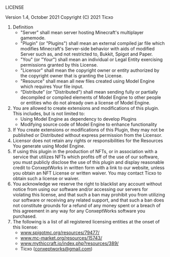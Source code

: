 LICENSE

Version 1.4, October 2021
Copyright (C) 2021 Ticxo

1. Definition
    * "Server" shall mean server hosting Minecraft's multiplayer gamemode.
    * "Plugin" (or "Plugins") shall mean an external compiled jar file which modifies Minecraft's Server-side behavior with aids of modified Server such as, and not restricted to, Bukkit, Spigot and Paper.
    * "You" (or "Your") shall mean an individual or Legal Entity exercising permissions granted by this License.
    * "Licensor" shall mean the copyright owner or entity authorized by the copyright owner that is granting the License.
    * "Resource" shall mean all new files created using Model Engine which requires Your file input.
    * “Distribute” (or "Distributed") shall mean sending fully or partially decompiled or compiled elements of Model Engine to other people or entities who do not already own a license of Model Engine.
2. You are allowed to create extensions and modifications of this plugin. This includes, but is not limited to:
    * Using Model Engine as dependency to develop Plugins
    * Modifying source code of Model Engine to enhance functionality
3. If You create extensions or modifications of this Plugin, they may not be published or Distributed without express permission from the Licensor.
4. Licensor does not retain any rights or responsibilities for the Resources You generate using Model Engine.
5. If using this plugin in the production of NFTs, or in association with a service that utilizes NFTs which profits
off of the use of our software, you must publicly disclose the use of this plugin and display reasonable credit to
ConxeptWorks in written form with a link to our website, unless you obtain an NFT License or written waiver. You
may contact Ticxo to obtain such a license or waiver.
6. You acknowledge we reserve the right to blacklist any account without notice from using our software and/or
accessing our servers for violating this license, and that such a ban may prohibit you from utilizing our software or
receiving any related support, and that such a ban does not constitute grounds for a refund of any money spent or
a breach of this agreement in any way for any ConxeptWorks software you purchased.
7. The following is a list of all registered licensing entities at the onset of this license:
    * www.spigotmc.org/resources/79477/
    * www.mc-market.org/resources/15743/
    * www.mythiccraft.io/index.php?resources/389/
    * Ticxo (conxeptworks@gmail.com)
